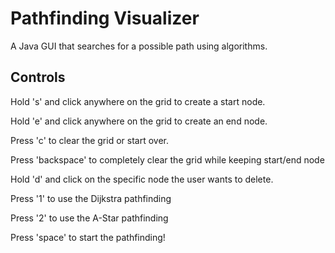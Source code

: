 # Pathfinding Visualizer
A Java GUI that searches for a possible path using algorithms.


## Controls
Hold 's' and click anywhere on the grid to create a start node.

Hold 'e' and click anywhere on the grid to create an end node.

Press 'c' to clear the grid or start over.

Press 'backspace' to completely clear the grid while keeping start/end node

Hold 'd' and click on the specific node the user wants to delete.

Press '1' to use the Dijkstra pathfinding

Press '2' to use the A-Star pathfinding

Press 'space' to start the pathfinding!
